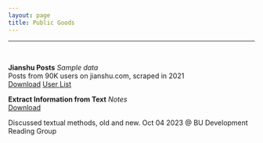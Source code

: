 ```yaml
---
layout: page
title: Public Goods
---
```


___

<br>


**Jianshu Posts** *Sample data* <br>
Posts from 90K users on jianshu.com, scraped in 2021 <br>
[Download](https://www.dropbox.com/scl/fi/zu7itq9jjkvf4x8blneoo/_0209_29k_no12.dta?rlkey=rxslvlv80t2x00fpxd83jq9gm&dl=0)
[User List](https://www.dropbox.com/scl/fi/wv57c0di65u8orddfj1rt/0208list_f.dta?rlkey=nszasfjv35okwtt005uu2nxn5&dl=0)


**Extract Information from Text** *Notes* <br> [Download](https://www.dropbox.com/scl/fi/83bb8ekjcftwwnnldsfz8/DRG-Textual-Methods.pdf?rlkey=fxmxpd3ofryzfbebi1umkznab&dl=0)

Discussed textual methods, old and new.
Oct 04 2023 @ BU Development Reading Group

